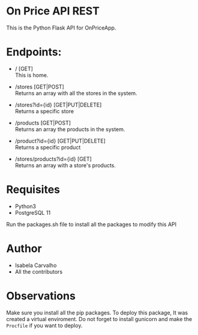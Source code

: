 # On Price API REST

This is the Python Flask API for OnPriceApp.

# Endpoints:

* / [GET] <br/>
This is home.

* /stores [GET|POST] <br/>
Returns an array with all the stores in the system.

* /stores?id={id} [GET|PUT|DELETE] <br/>
Returns a specific store

* /products [GET|POST] <br/>
Returns an array the products in the system.

* /product?id={id} [GET|PUT|DELETE] <br/>
Returns a specific product

* /stores/products?id={id} [GET] <br/>
Returns an array with a store's products.

# Requisites

- Python3
- PostgreSQL 11

Run the packages.sh file to install all the packages to modify this API

# Author

* Isabela Carvalho
* All the contributors

# Observations

Make sure you install all the pip packages. To deploy this package, It was created
a virtual enviroment. Do not forget to install gunicorn and make the `Procfile`
if you want to deploy.
